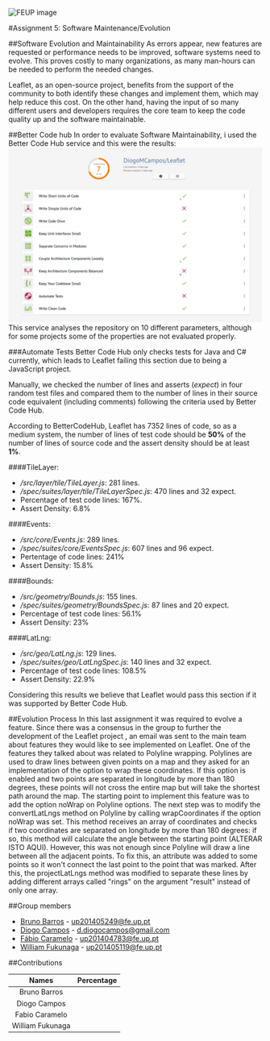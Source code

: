 ![FEUP image](https://sigarra.up.pt/feup/pt/WEB_GESSI_DOCS.download_file?p_name=F-370784536/logo_cores_oficiais.jpg)

#Assignment 5: Software Maintenance/Evolution

##Software Evolution and Maintainability
As errors appear, new features are requested or performance needs to be improved, software systems need to evolve. This proves costly to many organizations, as many man-hours can be needed to perform the needed changes.

Leaflet, as an open-source project, benefits from the support of the community to both identify these changes and implement them, which may help reduce this cost. On the other hand, having the input of so many different users and developers requires the core team to keep the code quality up and the software maintainable.

##Better Code hub
In order to evaluate Software Maintainability, i used the Better Code Hub service and this were the results:
![Results](https://raw.githubusercontent.com/DiogoMCampos/Leaflet/ESOF-Documentation/ESOF-docs/resources/BCH%20Results.png)
This service analyses the repository on 10 different parameters, although for some projects some of the properties are not evaluated properly.  

###Automate Tests
Better Code Hub only checks tests for Java and C# currently, which leads to Leaflet failing this section due to being a JavaScript project.

Manually, we checked the number of lines and asserts (*expect*) in four random test files and compared them to the number of lines in their source code equivalent (including comments) following the criteria used by Better Code Hub.

According to BetterCodeHub, Leaflet has 7352 lines of code, so as a medium system, the number of lines of test code should be **50%** of the number of lines of source code and the assert density should be at least **1%**.

####TileLayer:
*   */src/layer/tile/TileLayer.js*: 281 lines.
*   */spec/suites/layer/tile/TileLayerSpec.js*: 470 lines and 32 expect.
*   Percentage of test code lines: 167%.
*   Assert Density: 6.8%

####Events:
*   */src/core/Events.js*: 289 lines.
*   */spec/suites/core/EventsSpec.js*: 607 lines and 96 expect.
*   Pertentage of code lines: 241%
*   Assert Density: 15.8%

####Bounds:
*   */src/geometry/Bounds.js*: 155 lines.
*   */spec/suites/geometry/BoundsSpec.js*: 87 lines and 20 expect.
*   Percentage of test code lines: 56.1%
*   Assert Density: 23%

####LatLng:
*   */src/geo/LatLng.js*: 129 lines.
*   */spec/suites/geo/LatLngSpec.js*: 140 lines and 32 expect.
*   Percentage of test code lines: 108.5%
*   Assert Density: 22.9%

Considering this results we believe that Leaflet would pass this section if it was supported by Better Code Hub.

##Evolution Process
In this last assignment it was required to evolve a feature. Since there was a consensus in the group to further the development of the Leaflet project , an email was sent to the main team about features they would like to see implemented on Leaflet. One of the features they talked about was related to Polyline wrapping. Polylines are used to draw lines between given points on a map and they asked for an implementation of the option to wrap these coordinates. If this option is enabled and two points are separated in longitude by more than 180 degrees, these points will not cross the entire map but will take the shortest path around the map.
The starting point to implement this feature was to add the option noWrap on Polyline options. The next step was to modify the convertLatLngs method on Polyline by calling wrapCoordinates if the option noWrap was set. This method receives an array of coordinates and checks if two coordinates are separated on longitude by more than 180 degrees: if so, this method will calculate the angle between the starting point  (ALTERAR ISTO AQUI).
However, this was not enough since Polyline will draw a line between all the adjacent points. To fix this, an attribute was added to some points so it won't connect the last point to the point that was marked. After this, the projectLatLngs method was modified to separate these lines by adding different arrays called "rings" on the argument "result" instead of only one array.

##Group members
*   [Bruno Barros](https://github.com/BrunoBarros21) - up201405249@fe.up.pt
*   [Diogo Campos](https://github.com/DiogoMCampos) - d.diogocampos@gmail.com
*   [Fábio Caramelo](https://github.com/Caramelo18) - up201404783@fe.up.pt
*   [William Fukunaga](https://github.com/williamnf) - up201405119@fe.up.pt

##Contributions

|       **Names**   | **Percentage** |
|:----------------:	|:------------:	|
| Bruno Barros     	|           	|
| Diogo Campos     	|           	|
| Fabio Caramelo   	|           	|
| William Fukunaga 	|           	|
